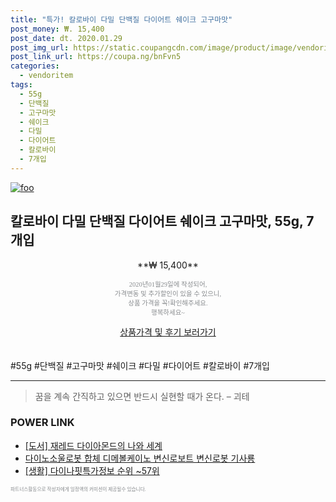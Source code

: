 ```yaml
--- 
title: "특가! 칼로바이 다밀 단백질 다이어트 쉐이크 고구마맛" 
post_money: ₩. 15,400 
post_date: dt. 2020.01.29 
post_img_url: https://static.coupangcdn.com/image/product/image/vendoritem/2018/11/05/3751708220/58892fec-43bf-49b8-bc2b-2bd7b6a07c1b.jpg 
post_link_url: https://coupa.ng/bnFvn5 
categories: 
  - vendoritem 
tags: 
  - 55g 
  - 단백질 
  - 고구마맛 
  - 쉐이크 
  - 다밀 
  - 다이어트 
  - 칼로바이 
  - 7개입 
--- 
```

[![foo](https://static.coupangcdn.com/image/product/image/vendoritem/2018/11/05/3751708220/58892fec-43bf-49b8-bc2b-2bd7b6a07c1b.jpg)](https://coupa.ng/bnFvn5) 

## 칼로바이 다밀 단백질 다이어트 쉐이크 고구마맛, 55g, 7개입 
<p style="text-align: center;">**₩ 15,400**</p> 
<p style="text-align: center;"><span style="color: #898c8f; font-family: Georgia,Times,serif; font-size: 0.75em;">2020년01월29일에 작성되어, <br>가격변동 및 추가할인이 있을 수 있으니,<br> 상품 가격을 꼭!확인해주세요.<br>행복하세요~</span> 
</p>	 
<div markdown="0" style="text-align: center;"><a href="https://coupa.ng/bnFvn5" class="btn btn--success">상품가격 및 후기 보러가기</a></div> 
<br><br> 
  #55g #단백질 #고구마맛 #쉐이크 #다밀 #다이어트 #칼로바이 #7개입 
<hr> 

> 꿈을 계속 간직하고 있으면 반드시 실현할 때가 온다. – 괴테 


### POWER LINK

* <a href="https://blog.naver.com/fasyy4321/221778706635" target="_blank">[도서] 재레드 다이아몬드의 나와 세계</a>
* <a href="https://blog.naver.com/fasyy4321/221787049689" target="_blank">다이노소울로봇 합체 디메볼케이노 변신로보트 변신로봇 기사룡</a>
* <a href="https://blog.naver.com/sakai111/221770854504" target="_blank"> [생활] 다이나핏특가정보 순위 ~57위</a>

<span style="color: #898c8f; font-family: Georgia,Times,serif; font-size: 0.55em;">파트너스활동으로 작성자에게 일정액의 커미션이 제공될수 있습니다.</span> 
